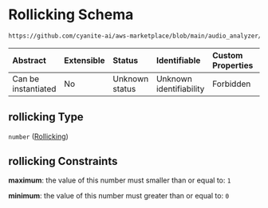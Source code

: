 # Rollicking Schema

```txt
https://github.com/cyanite-ai/aws-marketplace/blob/main/audio_analyzer/schemes/marketplace_v1/schema/TaggingV8.schema.json#/$defs/MoodAdvancedScoresV1/properties/rollicking
```



| Abstract            | Extensible | Status         | Identifiable            | Custom Properties | Additional Properties | Access Restrictions | Defined In                                                                     |
| :------------------ | :--------- | :------------- | :---------------------- | :---------------- | :-------------------- | :------------------ | :----------------------------------------------------------------------------- |
| Can be instantiated | No         | Unknown status | Unknown identifiability | Forbidden         | Allowed               | none                | [TaggingV8.schema.json\*](../out/TaggingV8.schema.json "open original schema") |

## rollicking Type

`number` ([Rollicking](taggingv8-defs-moodadvancedscoresv1-properties-rollicking.md))

## rollicking Constraints

**maximum**: the value of this number must smaller than or equal to: `1`

**minimum**: the value of this number must greater than or equal to: `0`
